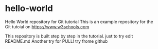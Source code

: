 # hello-world
Hello World repository for Git tutorial
This is an example repository for the Git tutoial on https://www.w3schools.com

This repository is built step by step in the tutorial.
just to try edit README.md
Another try for PULL!
try frome github

